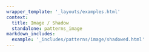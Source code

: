 ```yaml
---
wrapper_template: '_layouts/examples.html'
context:
  title: Image / Shadow
  standalone: patterns_image
markdown_includes:
  example: '_includes/patterns/image/shadowed.html'
---
```

